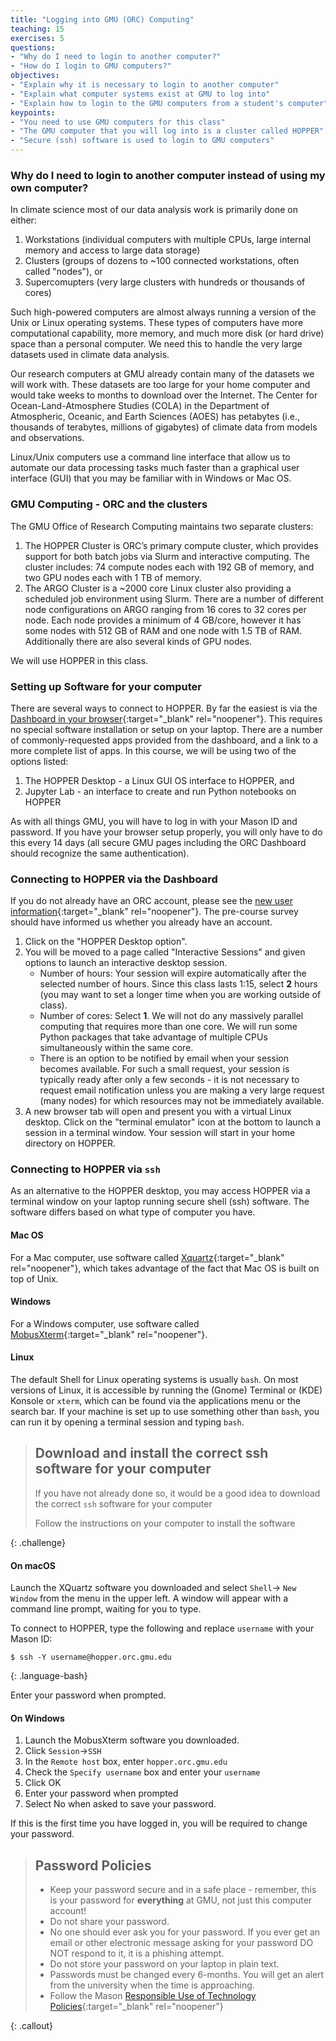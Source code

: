 ```yaml
---
title: "Logging into GMU (ORC) Computing"
teaching: 15
exercises: 5
questions:
- "Why do I need to login to another computer?"
- "How do I login to GMU computers?"
objectives:
- "Explain why it is necessary to login to another computer"
- "Explain what computer systems exist at GMU to log into"
- "Explain how to login to the GMU computers from a student's computer"
keypoints:
- "You need to use GMU computers for this class"
- "The GMU computer that you will log into is a cluster called HOPPER"
- "Secure (ssh) software is used to login to GMU computers"
---
```


### Why do I need to login to another computer instead of using my own computer?
In climate science most of our data analysis work is primarily done on either: 
1. Workstations (individual computers with multiple CPUs, large internal memory and access to large data storage)
2. Clusters (groups of dozens to ~100 connected workstations, often called "nodes"), or 
3. Supercomupters (very large clusters with hundreds or thousands of cores)
 
Such high-powered computers are almost always running a version of the Unix or Linux operating systems. These types of computers have more computational capability, more memory, and much more disk (or hard drive) space than a personal computer.  We need this to handle the very large datasets used in climate data analysis.  

Our research computers at GMU already contain many of the datasets we will work with. These datasets are too large for your home computer and would take weeks to months to download over the Internet. The Center for Ocean-Land-Atmosphere Studies (COLA) in the Department of Atmospheric, Oceanic, and Earth Sciences (AOES) has petabytes (i.e., thousands of terabytes, millions of gigabytes) of climate data from models and observations.

Linux/Unix computers use a command line interface that allow us to automate our data processing tasks much faster than a graphical user interface (GUI) that you may be familiar with in Windows or Mac OS.   

### GMU Computing - ORC and the clusters

The GMU Office of Research Computing maintains two separate clusters:

1. The HOPPER Cluster is ORC’s primary compute cluster, which provides support for both batch jobs via Slurm and interactive computing.  The cluster includes: 74 compute nodes each with 192 GB of memory, and two GPU nodes each with 1 TB of memory.
2. The ARGO Cluster is a ~2000 core Linux cluster also providing a scheduled job environment using Slurm.  There are a number of different node configurations on ARGO ranging from 16 cores to 32 cores per node.  Each node provides a minimum of 4 GB/core, however it has some nodes with 512 GB of RAM and one node with 1.5 TB of RAM. Additionally there are also several kinds of GPU nodes. 

We will use HOPPER in this class.  


### Setting up Software for your computer

There are several ways to connect to HOPPER. By far the easiest is via the [Dashboard in your browser](https://ondemand.orc.gmu.edu/pun/sys/dashboard){:target="_blank" rel="noopener"}. This requires no special software installation or setup on your laptop. There are a number of commonly-requested apps provided from the dashboard, and a link to a more complete list of apps. In this course, we will be using two of the options listed:

1. The HOPPER Desktop - a Linux GUI OS interface to HOPPER, and
2. Jupyter Lab - an interface to create and run Python notebooks on HOPPER 

As with all things GMU, you will have to log in with your Mason ID and password. If you have your browser setup properly, you will only have to do this every 14 days (all secure GMU pages including the ORC Dashboard should recognize the same authentication). 


### Connecting to HOPPER via the Dashboard

If you do not already have an ORC account, please see the [new user information](https://orc.gmu.edu/new-user-information/){:target="_blank" rel="noopener"}. The pre-course survey should have informed us whether you already have an account.

1. Click on the "HOPPER Desktop option".
2. You will be moved to a page called "Interactive Sessions" and given options to launch an interactive desktop session.
    * Number of hours: Your session will expire automatically after the selected number of hours. Since this class lasts 1:15, select **2** hours (you may want to set a longer time when you are working outside of class).
    * Number of cores: Select **1**. We will not do any massively parallel computing that requires more than one core. We will run some Python packages that take advantage of multiple CPUs simultaneously within the same core.
    * There is an option to be notified by email when your session becomes available. For such a small request, your session is typically ready after only a few seconds - it is not necessary to request email notification unless you are making a very large request (many nodes) for which resources may not be immediately available.
3. A new browser tab will open and present you with a virtual Linux desktop. Click on the "terminal emulator" icon at the bottom to launch a session in a terminal window. Your session will start in your home directory on HOPPER.  


### Connecting to HOPPER via `ssh`

As an alternative to the HOPPER desktop, you may access HOPPER via a terminal window on your laptop running secure shell (ssh) software. The software differs based on what type of computer you have. 

#### Mac OS
For a Mac computer, use software called [Xquartz](https://www.xquartz.org/){:target="_blank" rel="noopener"}, which takes advantage of the fact that Mac OS is built on top of Unix.
#### Windows
For a Windows computer, use software called [MobusXterm](https://mobaxterm.mobatek.net/){:target="_blank" rel="noopener"}.
#### Linux
The default Shell for Linux operating systems is usually `bash`. On most versions of Linux, it is accessible by running the (Gnome) Terminal or (KDE) Konsole or `xterm`, which can be found via the applications menu or the search bar. If your machine is set up to use something other than `bash`, you can run it by opening a terminal session and typing `bash`.

> ## Download and install the correct ssh software for your computer
>
> If you have not already done so, it would be a good idea to download the correct `ssh` software for your computer 
>
> Follow the instructions on your computer to install the software
>
{: .challenge}


#### On macOS
Launch the XQuartz software you downloaded and select `Shell`-> `New Window` from the menu in the upper left.
A window will appear with a command line prompt, waiting for you to type. 

To connect to HOPPER, type the following and replace `username` with your Mason ID:

~~~
$ ssh -Y username@hopper.orc.gmu.edu
~~~
{: .language-bash}

Enter your password when prompted.

#### On Windows
1. Launch the MobusXterm software you downloaded.  
2. Click `Session`->`SSH` 
3. In the `Remote host` box, enter `hopper.orc.gmu.edu` 
4. Check the `Specify username` box and enter your `username`
5. Click OK
6. Enter your password when prompted
7. Select No when asked to save your password.  

If this is the first time you have logged in, you will be required to change your password.  

> ## Password Policies
>
> * Keep your password secure and in a safe place - remember, this is your password for **everything** at GMU, not just this computer account!
> * Do not share your password.
> * No one should ever ask you for your password.  If you ever get an email or other electronic message asking for your password DO NOT respond to it, it is a phishing attempt.
> * Do not store your password on your laptop in plain text. 
> * Passwords must be changed every 6-months. You will get an alert from the university when the time is approaching.
> * Follow the Mason [Responsible Use of Technology Policies](https://universitypolicy.gmu.edu/policies/responsible-use-of-computing/){:target="_blank" rel="noopener"}
>
{: .callout}

